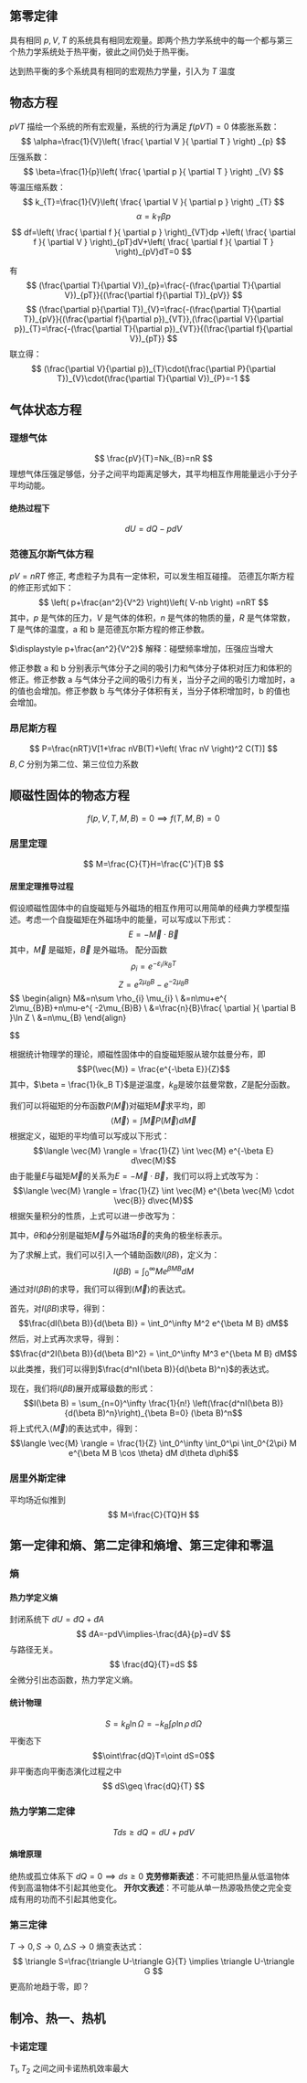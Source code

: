 ## 第零定律
具有相同 $\displaystyle p,V,T$ 的系统具有相同宏观量。即两个热力学系统中的每一个都与第三个热力学系统处于热平衡，彼此之间仍处于热平衡。

达到热平衡的多个系统具有相同的宏观热力学量，引入为 $\displaystyle T$ 温度

## 物态方程
$\displaystyle pVT$ 描绘一个系统的所有宏观量，系统的行为满足 $\displaystyle f(pVT)=0$
体膨胀系数：
$$
\alpha=\frac{1}{V}\left( \frac{ \partial V }{ \partial T }  \right) _{p}
$$
压强系数：
$$
\beta=\frac{1}{p}\left( \frac{ \partial p }{ \partial T }  \right) _{V}
$$
等温压缩系数：
$$
k_{T}=\frac{1}{V}\left( \frac{ \partial V }{ \partial p }  \right) _{T}
$$
$$
\alpha=k_{T}\beta p
$$
$$
df=\left( \frac{ \partial f }{ \partial p }  \right)_{VT}dp +\left( \frac{ \partial f }{ \partial V }  \right)_{pT}dV+\left( \frac{ \partial f }{ \partial T }  \right)_{pV}dT=0
$$

有
$$
(\frac{\partial T}{\partial V})_{p}=\frac{-(\frac{\partial T}{\partial V})_{pT}}{(\frac{\partial f}{\partial T})_{pV}}
$$
$$
(\frac{\partial p}{\partial T})_{V}=\frac{-(\frac{\partial T}{\partial T})_{pV}}{(\frac{\partial f}{\partial p})_{VT}},(\frac{\partial V}{\partial p})_{T}=\frac{-(\frac{\partial T}{\partial p})_{VT}}{(\frac{\partial f}{\partial V})_{pT}}
$$
联立得：
$$
(\frac{\partial V}{\partial p})_{T}\cdot(\frac{\partial P}{\partial T})_{V}\cdot(\frac{\partial T}{\partial V})_{P}=-1
$$
## 气体状态方程
### 理想气体
$$
\frac{pV}{T}=Nk_{B}=nR
$$
理想气体压强足够低，分子之间平均距离足够大，其平均相互作用能量远小于分子平均动能。
#### 绝热过程下
$$
dU=dQ-pdV
$$
### 范德瓦尔斯气体方程
$\displaystyle pV=nRT$ 修正, 考虑粒子为具有一定体积，可以发生相互碰撞。
范德瓦尔斯方程的修正形式如下：
$$
\left( p+\frac{an^2}{V^2} \right)\left( V-nb \right) =nRT 
$$
其中，$\displaystyle p$ 是气体的压力，$\displaystyle V$ 是气体的体积，$\displaystyle n$ 是气体的物质的量，$\displaystyle R$ 是气体常数，$\displaystyle T$ 是气体的温度，a 和 b 是范德瓦尔斯方程的修正参数。

$\displaystyle  p+\frac{an^2}{V^2}$ 解释：碰壁频率增加，压强应当增大

修正参数 a 和 b 分别表示气体分子之间的吸引力和气体分子体积对压力和体积的修正。修正参数 a 与气体分子之间的吸引力有关，当分子之间的吸引力增加时，a 的值也会增加。修正参数 b 与气体分子体积有关，当分子体积增加时，b 的值也会增加。

### 昂尼斯方程
$$
P=\frac{nRT}V[1+\frac nVB(T)+\left( \frac nV \right)^2 C(T)]
$$
$\displaystyle B ,C$ 分别为第二位、第三位位力系数
## 顺磁性固体的物态方程
$$
f\left( p,V,T,M,B \right)=0 \implies f\left( T,M,B \right) =0 
$$
### 居里定理
$$
M=\frac{C}{T}H=\frac{C'}{T}B
$$
#### 居里定理推导过程


假设顺磁性固体中的自旋磁矩与外磁场的相互作用可以用简单的经典力学模型描述。考虑一个自旋磁矩在外磁场中的能量，可以写成以下形式：
$$E = -\vec{M} \cdot \vec{B}$$
其中，$\vec{M}$ 是磁矩，$\vec{B}$ 是外磁场。
配分函数
$$
\rho _{i}=e^{ -\varepsilon _{i}/k_{B}T }
$$
$$
Z=e^{ 2\mu_{B}B}-e^{ -2\mu_{B}B} 
$$
$$
\begin{align}
M&=n\sum \rho_{i} \mu_{i} \\
&=n\mu+e^{ 2\mu_{B}B}+n\mu-e^{ -2\mu_{B}B} \\ 
&=\frac{n}{B}\frac{ \partial  }{ \partial B }\ln Z \\
&=n\mu_{B}
\end{align}


$$

根据统计物理学的理论，顺磁性固体中的自旋磁矩服从玻尔兹曼分布，即
$$P(\vec{M}) = \frac{e^{-\beta E}}{Z}$$
其中，$\beta = \frac{1}{k_B T}$是逆温度，$k_B$是玻尔兹曼常数，$Z$是配分函数。

我们可以将磁矩的分布函数$P(\vec{M})$对磁矩$\vec{M}$求平均，即
$$\langle \vec{M} \rangle = \int \vec{M} P(\vec{M}) d\vec{M}$$
根据定义，磁矩的平均值可以写成以下形式：
$$\langle \vec{M} \rangle = \frac{1}{Z} \int \vec{M} e^{-\beta E} d\vec{M}$$
由于能量$E$与磁矩$\vec{M}$的关系为$E = -\vec{M} \cdot \vec{B}$，我们可以将上式改写为：
$$\langle \vec{M} \rangle = \frac{1}{Z} \int \vec{M} e^{\beta \vec{M} \cdot \vec{B}} d\vec{M}$$
根据矢量积分的性质，上式可以进一步改写为：

其中，$\theta$和$\phi$分别是磁矩$\vec{M}$与外磁场$\vec{B}$的夹角的极坐标表示。

为了求解上式，我们可以引入一个辅助函数$I(\beta B)$，定义为：
$$I(\beta B) = \int_0^\infty M e^{\beta M B} dM$$
通过对$I(\beta B)$的求导，我们可以得到$\langle \vec{M} \rangle$的表达式。

首先，对$I(\beta B)$求导，得到：
$$\frac{dI(\beta B)}{d(\beta B)} = \int_0^\infty M^2 e^{\beta M B} dM$$
然后，对上式再次求导，得到：
$$\frac{d^2I(\beta B)}{d(\beta B)^2} = \int_0^\infty M^3 e^{\beta M B} dM$$
以此类推，我们可以得到$\frac{d^nI(\beta B)}{d(\beta B)^n}$的表达式。

现在，我们将$I(\beta B)$展开成幂级数的形式：
$$I(\beta B) = \sum_{n=0}^\infty \frac{1}{n!} \left(\frac{d^nI(\beta B)}{d(\beta B)^n}\right)_{\beta B=0} (\beta B)^n$$
将上式代入$\langle \vec{M} \rangle$的表达式中，得到：
$$\langle \vec{M} \rangle = \frac{1}{Z} \int_0^\infty \int_0^\pi \int_0^{2\pi} M e^{\beta M B \cos \theta} dM d\theta d\phi$$
### 居里外斯定律
平均场近似推到
$$
M=\frac{C}{TQ}H
$$
## 第一定律和熵、第二定律和熵增、第三定律和零温
### 熵
#### 热力学定义熵
封闭系统下 $\displaystyle dU=đQ+đA$
$$
đA=-pdV\implies-\frac{đA}{p}=dV
$$
与路径无关。
$$
\frac{đQ}{T}=dS
$$
全微分引出态函数，热力学定义熵。
#### 统计物理
$$
S=k_{B}\ln \Omega=-k_{B}\int \rho \ln \rho \, d\Omega
$$
平衡态下
$$\oint\frac{dQ}T=\oint dS=0$$
非平衡态向平衡态演化过程之中
$$
dS\geq \frac{dQ}{T}
$$
### 热力学第二定律
$$
Tds\geq dQ=dU+pdV
$$
#### 熵增原理
绝热或孤立体系下
$\displaystyle dQ=0 \implies ds\geq 0$ 
**克劳修斯表述**：不可能把热量从低温物体传到高温物体不引起其他变化。
**开尔文表述**：不可能从单一热源吸热使之完全变成有用的功而不引起其他变化。

### 第三定律
$\displaystyle T\to 0,S\to 0,\triangle S\to 0$
熵变表达式：
$$
\triangle S=\frac{\triangle U-\triangle G}{T} \implies \triangle U-\triangle G
$$
更高阶地趋于零，即？

## 制冷、热一、热机

### 卡诺定理
$\displaystyle T_{1},T_{2}$ 之间之间卡诺热机效率最大
